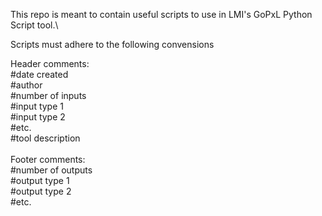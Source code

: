 This repo is meant to contain useful scripts to use in LMI's GoPxL Python Script tool.\

Scripts must adhere to the following convensions

Header comments:\
#date created\
#author\
#number of inputs\
#input type 1\
#input type 2\
#etc.\
#tool description\
\
Footer comments:\
#number of outputs\
#output type 1\
#output type 2\
#etc.